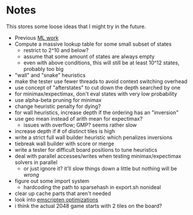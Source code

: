 # Notes

This stores some loose ideas that I might try in the future.

* Previous [ML work](https://arxiv.org/pdf/1604.05085.pdf)
* Compute a massive lookup table for some small subset of states
    * restrict to 2^10 and below?
    * assume that some amount of states are always empty
    * even with above conditions, this will still be at least 10^12 states, probably too big
* "wall" and "snake" heuristics
* make the tester use fewer threads to avoid context switching overhead
* use concept of "afterstates" to cut down the depth searched by one
* for minimax/expectimax, don't eval states with very low probability
* use alpha-beta pruning for minimax
* change heuristic penalty for dying?
* for wall heuristics, increase depth if the ordering has an "inversion"
* use geo mean instead of arith mean for expectimax?
  * issues with overflow; GMP? seems rather slow
* increase depth if # of distinct tiles is high
* write a strict full wall builder heuristic which penalizes inversions
* tiebreak wall builder with score or merge
* write a tester for difficult board positions to tune heuristics
* deal with parallel accesses/writes when testing minimax/expectimax solvers in parallel
  * or just ignore it? it'll slow things down a little but nothing will be *wrong*
* figure out some import system
  * hardcoding the path to sparsehash in export.sh nonideal
* clear up cache parts that aren't needed
* look into [emscripten optimizations](https://emscripten.org/docs/optimizing/Optimizing-Code.html)
* i think the actual 2048 game starts with 2 tiles on the board?